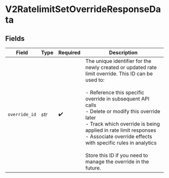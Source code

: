 # V2RatelimitSetOverrideResponseData


## Fields

| Field                                                                                                                                                                                                                                                                                                                                                                                                 | Type                                                                                                                                                                                                                                                                                                                                                                                                  | Required                                                                                                                                                                                                                                                                                                                                                                                              | Description                                                                                                                                                                                                                                                                                                                                                                                           |
| ----------------------------------------------------------------------------------------------------------------------------------------------------------------------------------------------------------------------------------------------------------------------------------------------------------------------------------------------------------------------------------------------------- | ----------------------------------------------------------------------------------------------------------------------------------------------------------------------------------------------------------------------------------------------------------------------------------------------------------------------------------------------------------------------------------------------------- | ----------------------------------------------------------------------------------------------------------------------------------------------------------------------------------------------------------------------------------------------------------------------------------------------------------------------------------------------------------------------------------------------------- | ----------------------------------------------------------------------------------------------------------------------------------------------------------------------------------------------------------------------------------------------------------------------------------------------------------------------------------------------------------------------------------------------------- |
| `override_id`                                                                                                                                                                                                                                                                                                                                                                                         | *str*                                                                                                                                                                                                                                                                                                                                                                                                 | :heavy_check_mark:                                                                                                                                                                                                                                                                                                                                                                                    | The unique identifier for the newly created or updated rate limit override. This ID can be used to:<br/><br/>- Reference this specific override in subsequent API calls<br/>- Delete or modify this override later<br/>- Track which override is being applied in rate limit responses<br/>- Associate override effects with specific rules in analytics<br/><br/>Store this ID if you need to manage the override in the future. |